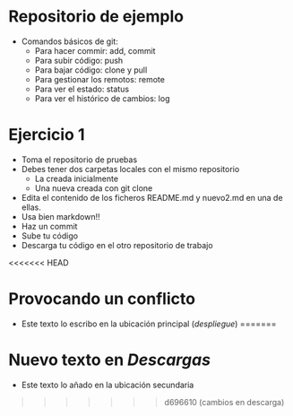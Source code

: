 # Repositorio de ejemplo

- Comandos básicos de git:
    - Para hacer commir: add, commit
    - Para subir código: push
    - Para bajar código: clone y pull
    - Para gestionar los remotos: remote
    - Para ver el estado: status
    - Para ver el histórico de cambios: log

# Ejercicio 1

- Toma el repositorio de pruebas
- Debes tener dos carpetas locales con el mismo repositorio
    - La creada inicialmente
    - Una nueva creada con git clone
- Edita el contenido de los ficheros README.md y nuevo2.md en una de ellas.
- Usa bien markdown!!
- Haz un commit
- Sube tu código
- Descarga tu código en el otro repositorio de trabajo

<<<<<<< HEAD
# Provocando un conflicto

- Este texto lo escribo en la ubicación principal (*despliegue*)
=======
# Nuevo texto en *Descargas*

- Este texto lo añado en la ubicación secundaria
>>>>>>> d696610 (cambios en descarga)
